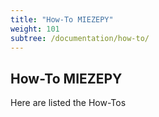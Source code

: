 ```yaml
---
title: "How-To MIEZEPY"
weight: 101
subtree: /documentation/how-to/
---
```


## How-To MIEZEPY

Here are listed the How-Tos
